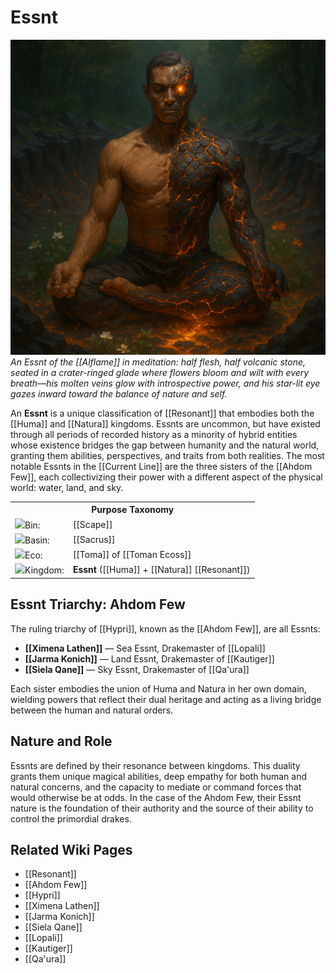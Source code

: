 <!-- wiki-header-section:start -->
# Essnt

<img src="wiki_images/Essnt.png"><i>An Essnt of the [[Alflame]] in meditation: half flesh, half volcanic stone, seated in a crater-ringed glade where flowers bloom and wilt with every breath—his molten veins glow with introspective power, and his star-lit eye gazes inward toward the balance of nature and self.</i></img>

An **Essnt** is a unique classification of [[Resonant]] that embodies both the [[Huma]] and [[Natura]] kingdoms. Essnts are uncommon, but have existed through all periods of recorded history as a minority of hybrid entities whose existence bridges the gap between humanity and the natural world, granting them abilities, perspectives, and traits from both realities. The most notable Essnts in the [[Current Line]] are the three sisters of the [[Ahdom Few]], each collectivizing their power with a different aspect of the physical world: water, land, and sky.

<!-- wiki-header-section:end -->

<!-- taxonomy-table-section:start -->
<div class="taxonomy-table">
  <table>
    <tr>
      <th colspan="3">Purpose Taxonomy</th>
    </tr>
    <tr>
      <td class="taxon-label"><img src="../svg/bin.svg" class="taxon-icon">Bin:</td>
      <td class="taxon-content" colspan="2">[[Scape]]</td>
    </tr>
    <tr>
      <td class="taxon-label"><img src="../svg/basin.svg" class="taxon-icon">Basin:</td>
      <td class="taxon-content" colspan="2">[[Sacrus]]</td>
    </tr>
    <tr>
      <td class="taxon-label"><img src="../svg/eco.svg" class="taxon-icon">Eco:</td>
      <td class="taxon-content" colspan="2">[[Toma]] of [[Toman Ecoss]]</td>
    </tr>
    <tr>
      <td class="taxon-label"><img src="../svg/kingdom.svg" class="taxon-icon">Kingdom:</td>
      <td class="taxon-content" colspan="2"><strong>Essnt</strong> ([[Huma]] + [[Natura]] [[Resonant]])</td>
    </tr>
  </table>
</div>
<!-- taxonomy-table-section:end -->

## Essnt Triarchy: Ahdom Few

The ruling triarchy of [[Hypri]], known as the [[Ahdom Few]], are all Essnts:
- **[[Ximena Lathen]]** — Sea Essnt, Drakemaster of [[Lopali]]
- **[[Jarma Konich]]** — Land Essnt, Drakemaster of [[Kautiger]]
- **[[Siela Qane]]** — Sky Essnt, Drakemaster of [[Qa'ura]]

Each sister embodies the union of Huma and Natura in her own domain, wielding powers that reflect their dual heritage and acting as a living bridge between the human and natural orders.

## Nature and Role

Essnts are defined by their resonance between kingdoms. This duality grants them unique magical abilities, deep empathy for both human and natural concerns, and the capacity to mediate or command forces that would otherwise be at odds. In the case of the Ahdom Few, their Essnt nature is the foundation of their authority and the source of their ability to control the primordial drakes.


## Related Wiki Pages

- [[Resonant]]
- [[Ahdom Few]]
- [[Hypri]]
- [[Ximena Lathen]]
- [[Jarma Konich]]
- [[Siela Qane]]
- [[Lopali]]
- [[Kautiger]]
- [[Qa'ura]]

<!-- not-for-live-publishing:start -->
<!-- obsidian-pull:start -->

<!-- obsidian-pull:end -->
<!-- not-for-live-publishing:end -->
